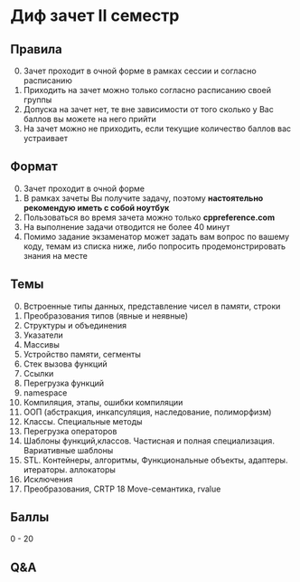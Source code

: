 # Диф зачет II семестр

## Правила

0. Зачет проходит в очной форме в рамках сессии и согласно расписанию
1. Приходить на зачет можно только согласно расписанию своей группы
2. Допуска на зачет нет, те вне зависимости от того сколько у Вас баллов вы можете на него прийти
3. На зачет можно не приходить, если текущие количество баллов вас устраивает 


## Формат

0. Зачет проходит в очной форме
1. В рамках зачеты Вы получите задачу, поэтому **настоятельно рекомендую иметь с собой ноутбук**
2. Пользоваться во время зачета можно только **cppreference.com**
3. На выполнение задачи отводится не более 40 минут 
4. Помимо задание экзаменатор может задать вам вопрос по вашему коду, темам из списка ниже, либо попросить продемонстрировать знания на месте 


## Темы 

0. Встроенные типы данных, представление чисел в памяти, строки 
1. Преобразования типов (явные и неявные)
2. Структуры и объединения
3. Указатели
4. Массивы
5. Устройство памяти, сегменты
6. Стек вызова функций
7. Ссылки
8. Перегрузка функций
9. namespace 
10. Компиляция, этапы, ошибки компиляции
11. ООП (абстракция, инкапсуляция, наследование, полиморфизм)
12. Классы. Специальные методы
13. Перегрузка операторов 
14. Шаблоны функций,классов. Частисная и полная специализация. Вариативные шаблоны
15. STL. Контейнеры, алгоритмы, Функциональные объекты, адаптеры. итераторы. аллокаторы
16. Исключения
17. Преобразования, CRTP
18  Move-семантика, rvalue

## Баллы

0 - 20

## Q&A
